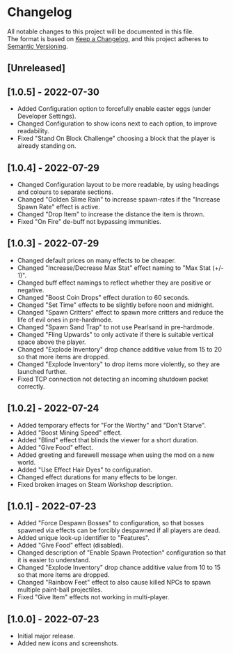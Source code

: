 # Changelog

All notable changes to this project will be documented in this file.<br>
The format is based on [Keep a Changelog](https://keepachangelog.com/en/1.0.0/),
and this project adheres to [Semantic Versioning](https://semver.org/spec/v2.0.0.html).

## [Unreleased]

## [1.0.5] - 2022-07-30

- Added Configuration option to forcefully enable easter eggs (under Developer Settings).
- Changed Configuration to show icons next to each option, to improve readability.
- Fixed "Stand On Block Challenge" choosing a block that the player is already standing on.

## [1.0.4] - 2022-07-29

- Changed Configuration layout to be more readable, by using headings and colours to separate sections.
- Changed "Golden Slime Rain" to increase spawn-rates if the "Increase Spawn Rate" effect is active.
- Changed "Drop Item" to increase the distance the item is thrown.
- Fixed "On Fire" de-buff not bypassing immunities.

## [1.0.3] - 2022-07-29

- Changed default prices on many effects to be cheaper.
- Changed "Increase/Decrease Max Stat" effect naming to "Max Stat (+/- 1)".
- Changed buff effect namings to reflect whether they are positive or negative.
- Changed "Boost Coin Drops" effect duration to 60 seconds.
- Changed "Set Time" effects to be slightly before noon and midnight.
- Changed "Spawn Critters" effect to spawn more critters and reduce the life of evil ones in pre-hardmode.
- Changed "Spawn Sand Trap" to not use Pearlsand in pre-hardmode.
- Changed "Fling Upwards" to only activate if there is suitable vertical space above the player.
- Changed "Explode Inventory" drop chance additive value from 15 to 20 so that more items are dropped.
- Changed "Explode Inventory" to drop items more violently, so they are launched further.
- Fixed TCP connection not detecting an incoming shutdown packet correctly.

## [1.0.2] - 2022-07-24

- Added temporary effects for "For the Worthy" and "Don't Starve".
- Added "Boost Mining Speed" effect.
- Added "Blind" effect that blinds the viewer for a short duration.
- Added "Give Food" effect.
- Added greeting and farewell message when using the mod on a new world.
- Added "Use Effect Hair Dyes" to configuration.
- Changed effect durations for many effects to be longer.
- Fixed broken images on Steam Workshop description.

## [1.0.1] - 2022-07-23

- Added "Force Despawn Bosses" to configuration, so that bosses spawned via effects can be forcibly despawned if all
  players are dead.
- Added unique look-up identifier to "Features".
- Added "Give Food" effect (disabled).
- Changed description of "Enable Spawn Protection" configuration so that it is easier to understand.
- Changed "Explode Inventory" drop chance additive value from 10 to 15 so that more items are dropped.
- Changed "Rainbow Feet" effect to also cause killed NPCs to spawn multiple paint-ball projectiles.
- Fixed "Give Item" effects not working in multi-player.

## [1.0.0] - 2022-07-23

- Initial major release.
- Added new icons and screenshots.